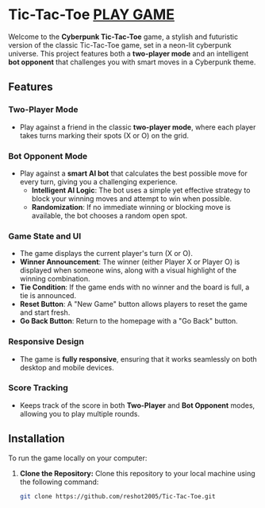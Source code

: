 # Tic-Tac-Toe [PLAY GAME](https://tic-tac-toe-sigma-eight-81.vercel.app/)

Welcome to the **Cyberpunk Tic-Tac-Toe** game, a stylish and futuristic version of the classic Tic-Tac-Toe game, set in a neon-lit cyberpunk universe. This project features both a **two-player mode** and an intelligent **bot opponent** that challenges you with smart moves in a Cyberpunk theme.

## Features 

  
### **Two-Player Mode**
- Play against a friend in the classic **two-player mode**, where each player takes turns marking their spots (X or O) on the grid.

### **Bot Opponent Mode**
- Play against a **smart AI bot** that calculates the best possible move for every turn, giving you a challenging experience.
  - **Intelligent AI Logic**: The bot uses a simple yet effective strategy to block your winning moves and attempt to win when possible.
  - **Randomization**: If no immediate winning or blocking move is available, the bot chooses a random open spot.

### **Game State and UI**
- The game displays the current player's turn (X or O).
- **Winner Announcement**: The winner (either Player X or Player O) is displayed when someone wins, along with a visual highlight of the winning combination.
- **Tie Condition**: If the game ends with no winner and the board is full, a tie is announced.
- **Reset Button**: A "New Game" button allows players to reset the game and start fresh.
- **Go Back Button**: Return to the homepage with a "Go Back" button.
  
### **Responsive Design**
- The game is **fully responsive**, ensuring that it works seamlessly on both desktop and mobile devices.

### **Score Tracking**
- Keeps track of the score in both **Two-Player** and **Bot Opponent** modes, allowing you to play multiple rounds.



## Installation

To run the game locally on your computer:

1. **Clone the Repository:**
   Clone this repository to your local machine using the following command:

   ```bash
   git clone https://github.com/reshot2005/Tic-Tac-Toe.git
   ```
   
